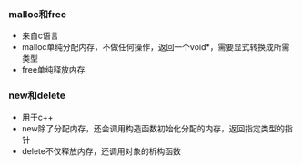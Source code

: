 ### malloc和free
- 来自c语言
- malloc单纯分配内存，不做任何操作，返回一个void*，需要显式转换成所需类型
- free单纯释放内存

### new和delete
- 用于c++
- new除了分配内存，还会调用构造函数初始化分配的内存，返回指定类型的指针
- delete不仅释放内存，还调用对象的析构函数
